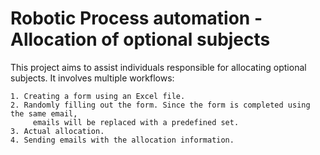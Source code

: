 # Robotic Process automation - Allocation of optional subjects

This project aims to assist individuals responsible for allocating optional subjects. It involves multiple workflows:

    1. Creating a form using an Excel file.
    2. Randomly filling out the form. Since the form is completed using the same email,
         emails will be replaced with a predefined set.
    3. Actual allocation.
    4. Sending emails with the allocation information.
